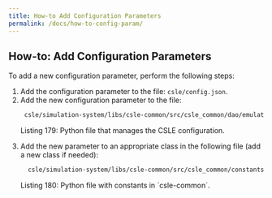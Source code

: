 ```yaml
---
title: How-to Add Configuration Parameters
permalink: /docs/how-to-config-param/
---
```


## How-to: Add Configuration Parameters
To add a new configuration parameter, perform the following steps:

1. Add the configuration parameter to the file: `csle/config.json`.
2. Add the new configuration parameter to the file:
    ```bash
     csle/simulation-system/libs/csle-common/src/csle_common/dao/emulation_config/config.py
    ```
   <p class="captionFig">
   Listing 179: Python file that manages the CSLE configuration.
   </p>
3. Add the new parameter to an appropriate class in the following file (add a new class if needed):
    ```bash
      csle/simulation-system/libs/csle-common/src/csle_common/constants/constants.py
    ```
   <p class="captionFig">
   Listing 180: Python file with constants in `csle-common`.
   </p>
